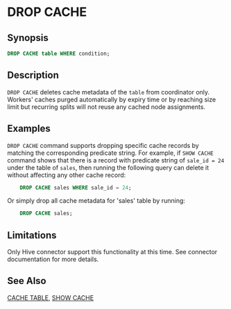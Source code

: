 
DROP CACHE
==========

Synopsis
--------

``` sql
DROP CACHE table WHERE condition;
```

Description
-----------

`DROP CACHE` deletes cache metadata of the `table` from coordinator only. Workers\' caches purged automatically by expiry time 
or by reaching size limit but recurring splits will not reuse any cached node assignments.

Examples
--------
`DROP CACHE` command supports dropping specific cache records by matching the corresponding predicate string.
For example, if `SHOW CACHE` command shows that there is a record with predicate string
of `sale_id = 24` under the table of `sales`, then running the following query can delete it without
affecting any other cache record:

```sql
    DROP CACHE sales WHERE sale_id = 24;
```
Or simply drop all cache metadata for \'sales\' table by running:

```sql
    DROP CACHE sales;
```

Limitations
-----------

Only Hive connector support this functionality at this time. See connector documentation for more details.

See Also
--------

[CACHE TABLE](./cache-table.html), [SHOW CACHE](./show-cache.html)

